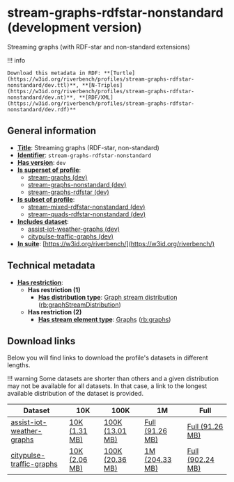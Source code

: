# stream-graphs-rdfstar-nonstandard (development version)

Streaming graphs (with RDF-star and non-standard extensions)

!!! info

    Download this metadata in RDF: **[Turtle](https://w3id.org/riverbench/profiles/stream-graphs-rdfstar-nonstandard/dev.ttl)**, **[N-Triples](https://w3id.org/riverbench/profiles/stream-graphs-rdfstar-nonstandard/dev.nt)**, **[RDF/XML](https://w3id.org/riverbench/profiles/stream-graphs-rdfstar-nonstandard/dev.rdf)**



## General information

- **<abbr title="A name given to the resource.">Title</abbr>**: Streaming graphs (RDF-star, non-standard)
- **<abbr title="An unambiguous reference to the resource within a given context.">Identifier</abbr>**: `stream-graphs-rdfstar-nonstandard`
- **<abbr title="Version tag of an artifact">Has version</abbr>**: `dev`
- **<abbr title="Indicates that this profile contains all datasets of the other profile">Is superset of profile</abbr>**: 
    - [stream-graphs (dev)](https://w3id.org/riverbench/profiles/stream-graphs/dev)
    - [stream-graphs-nonstandard (dev)](https://w3id.org/riverbench/profiles/stream-graphs-nonstandard/dev)
    - [stream-graphs-rdfstar (dev)](https://w3id.org/riverbench/profiles/stream-graphs-rdfstar/dev)
- **<abbr title="Indicates that this profile's datasets are all in the other profile">Is subset of profile</abbr>**: 
    - [stream-mixed-rdfstar-nonstandard (dev)](https://w3id.org/riverbench/profiles/stream-mixed-rdfstar-nonstandard/dev)
    - [stream-quads-rdfstar-nonstandard (dev)](https://w3id.org/riverbench/profiles/stream-quads-rdfstar-nonstandard/dev)
- **<abbr title="Indicates which datasets are included in the profile">Includes dataset</abbr>**: 
    - [assist-iot-weather-graphs (dev)](https://w3id.org/riverbench/datasets/assist-iot-weather-graphs/dev)
    - [citypulse-traffic-graphs (dev)](https://w3id.org/riverbench/datasets/citypulse-traffic-graphs/dev)
- **<abbr title="Indicates the benchmark suite to which a dataset or profile belongs">In suite</abbr>**: [https://w3id.org/riverbench/](https://w3id.org/riverbench/)

## Technical metadata

- **<abbr title="Has profile restriction. The restrictions are joined with the AND operator.">Has restriction</abbr>**: 
    - **Has restriction (1)**    
        - **<abbr title="Indicates the type of RiverBench dataset distribution">Has distribution type</abbr>**: <abbr title="The dataset is distributed as a stream of named RDF graphs.">Graph stream distribution</abbr> ([rb:graphStreamDistribution](https://w3id.org/riverbench/schema/metadata#graphStreamDistribution))
    - **Has restriction (2)**    
        - **<abbr title="Indicates the type of contents of each stream element">Has stream element type</abbr>**: <abbr title="Graph streams are a special case of quad streams, where each element contains exactly one named RDF graph.">Graphs</abbr> ([rb:graphs](https://w3id.org/riverbench/schema/metadata#graphs))


## Download links

Below you will find links to download the profile's datasets in different lengths.

!!! warning
    Some datasets are shorter than others and a given distribution may not be available for all datasets.
    In that case, a link to the longest available distribution of the dataset is provided.

Dataset | 10K | 100K | 1M | Full
--- | --- | --- | --- | ---
[assist-iot-weather-graphs](https://w3id.org/riverbench/datasets/assist-iot-weather-graphs/dev) | [10K (1.31 MB)](https://w3id.org/riverbench/datasets/assist-iot-weather-graphs/dev/files/stream_10K.tar.gz) | [100K (13.01 MB)](https://w3id.org/riverbench/datasets/assist-iot-weather-graphs/dev/files/stream_100K.tar.gz) | [Full (91.26 MB)](https://w3id.org/riverbench/datasets/assist-iot-weather-graphs/dev/files/stream_full.tar.gz) | [Full (91.26 MB)](https://w3id.org/riverbench/datasets/assist-iot-weather-graphs/dev/files/stream_full.tar.gz)
[citypulse-traffic-graphs](https://w3id.org/riverbench/datasets/citypulse-traffic-graphs/dev) | [10K (2.06 MB)](https://w3id.org/riverbench/datasets/citypulse-traffic-graphs/dev/files/stream_10K.tar.gz) | [100K (20.36 MB)](https://w3id.org/riverbench/datasets/citypulse-traffic-graphs/dev/files/stream_100K.tar.gz) | [1M (204.33 MB)](https://w3id.org/riverbench/datasets/citypulse-traffic-graphs/dev/files/stream_1M.tar.gz) | [Full (902.24 MB)](https://w3id.org/riverbench/datasets/citypulse-traffic-graphs/dev/files/stream_full.tar.gz)